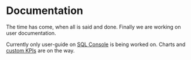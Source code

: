 # Documentation

The time has come, when all is said and done. Finally we are working on user documentation.

Currently only user-guide on [SQL Console](/sqlconsole) is being worked on. Charts and [custom KPIs](/customKPI) are on the way.
